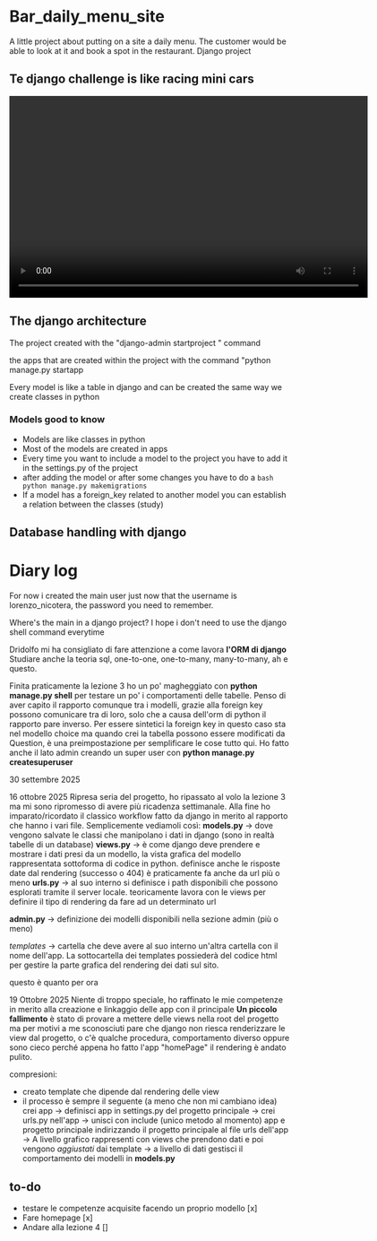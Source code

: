 # Bar_daily_menu_site
A little project about putting on a site a daily menu. The customer would be able to look at it and book a spot in the restaurant. Django project


## Te django challenge is like racing mini cars

<video width="640" height="360" controls autoplay loop>
  <source src="django_be_like.mp4" type="video/mp4">
</video>


## The django architecture
The project created with the "django-admin startproject <project name> <directory name>" command

the apps that are created within the project with the command "python manage.py startapp <directory>

Every model is like a table in django and can be created the same way we create classes in python



### Models good to know
- Models are like classes in python
- Most of the models are created in apps
- Every time you want to include a model to the project you have to add it in the settings.py of the project
- after adding the model or after some changes you have to do a ```bash python manage.py makemigrations```
- If a model has a foreign_key related to another model you can establish a relation between the classes (study)



## Database handling with django


# Diary log
For now i created the main user
just now that the username is lorenzo_nicotera, the password you need to remember.

Where's the main in a django project? I hope i don't need to use the django shell command everytime

Dridolfo mi ha consigliato di fare attenzione a come lavora **l'ORM di django**
Studiare anche la teoria sql, one-to-one, one-to-many, many-to-many, ah e questo.

Finita praticamente la lezione 3 ho un po' magheggiato con **python manage.py shell** per testare un po' i comportamenti delle tabelle.
Penso di aver capito il rapporto comunque tra i modelli, grazie alla foreign key possono comunicare tra di loro, solo che a causa dell'orm di python il rapporto pare inverso. Per essere sintetici la foreign key in questo caso sta nel modello choice ma quando crei la tabella possono essere modificati da Question, è una preimpostazione per semplificare le cose tutto qui.
Ho fatto anche il lato admin creando un super user con **python manage.py createsuperuser**

30 settembre 2025

16 ottobre 2025
Ripresa seria del progetto, ho ripassato al volo la lezione 3 ma mi sono ripromesso di avere più ricadenza settimanale. Alla fine ho imparato/ricordato il classico workflow fatto da django in merito al rapporto che hanno i vari file.
Semplicemente vediamoli così:
**models.py** -> dove vengono salvate le classi che manipolano i dati in django (sono in realtà tabelle di un database)
**views.py** -> è come django deve prendere e mostrare i dati presi da un modello, la vista grafica del modello rappresentata sottoforma di codice in python. definisce anche le risposte date dal rendering (successo o 404) è praticamente fa anche da url più o meno
**urls.py** -> al suo interno si definisce i path disponibili che possono esplorati tramite il server locale. teoricamente lavora con le views per definire il tipo di rendering da fare ad un determinato url

**admin.py** -> definizione dei modelli disponibili nella sezione admin (più o meno)

*templates* -> cartella che deve avere al suo interno un'altra cartella con il nome dell'app. La sottocartella dei templates possiederà del codice html per gestire la parte grafica del rendering dei dati sul sito.

questo è quanto per ora


19 Ottobre 2025
Niente di troppo speciale, ho raffinato le mie competenze in merito alla creazione e linkaggio delle app con il principale
**Un piccolo fallimento** è stato di provare a mettere delle views nella root del progetto ma per motivi a me sconosciuti pare che django non riesca renderizzare le view dal progetto, o c'è qualche procedura, comportamento diverso oppure sono cieco perché appena ho fatto l'app "homePage" il rendering è andato pulito.

compresioni:
- creato template che dipende dal rendering delle view
- il processo è sempre il seguente (a meno che non mi cambiano idea) crei app -> definisci app in settings.py del progetto principale -> crei urls.py nell'app -> unisci con include (unico metodo al momento) app e progetto principale indirizzando il progetto principale al file urls dell'app -> A livello grafico rappresenti con views che prendono dati e poi vengono *aggiustati* dai template -> a livello di dati gestisci il comportamento dei modelli in **models.py**

## to-do
- testare le competenze acquisite facendo un proprio modello [x]
- Fare homepage [x]
- Andare alla lezione 4 []
